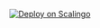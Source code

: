 [![Deploy on Scalingo](https://cdn.scalingo.com/deploy/button.svg)](https://dashboard.scalingo.com/create/app?source=https://github.com/seav1/scx#main)
